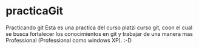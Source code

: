 # practicaGit
Practicando git
Esta es una practica del curso platzi curso git, coon el cual se busca fortalecer los conocimientos en git y trabajar de una manera mas Professional (Professional como windows XP).
:-D


